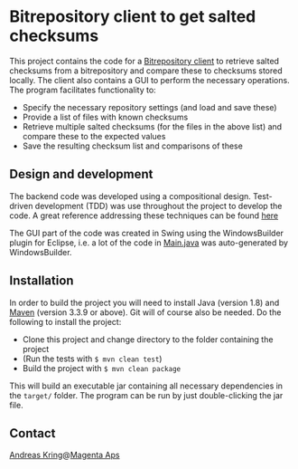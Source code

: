 # Bitrepository client to get salted checksums

This project contains the code for a [Bitrepository client](https://github.com/bitrepository/reference/tree/master/bitrepository-client) to 
retrieve salted checksums from a bitrepository and compare these to checksums stored locally. The client also contains a GUI to perform the 
necessary operations. The program facilitates functionality to:

* Specify the necessary repository settings (and load and save these)
* Provide a list of files with known checksums
* Retrieve multiple salted checksums (for the files in the above list) and compare these to the expected values
* Save the resulting checksum list and comparisons of these

## Design and development

The backend code was developed using a compositional design. Test-driven development (TDD) was use throughout the project to develop the code. 
A great reference addressing these techniques can be found [here](https://www.crcpress.com/Flexible-Reliable-Software-Using-Patterns-and-Agile-Development/Christensen/p/book/9781420093629)

The GUI part of the code was created in Swing using the WindowsBuilder plugin for Eclipse, i.e. a lot of the code in [Main.java](https://github.com/andreaskring/bitmagasinet-gui/blob/master/src/main/java/dk/magenta/bitmagasinet/gui/Main.java) was auto-generated by WindowsBuilder.

## Installation

In order to build the project you will need to install Java (version 1.8) and [Maven](http://maven.apache.org/) (version 3.3.9 or above). 
Git will of course also be needed. Do the following to install the project:

* Clone this project and change directory to the folder containing the project
* (Run the tests with `$ mvn clean test`)
* Build the project with `$ mvn clean package`

This will build an executable jar containing all necessary dependencies in the `target/` folder. The program can be run by just double-clicking the jar file.

## Contact
[Andreas Kring](https://github.com/andreaskring)@[Magenta Aps](http://www.magenta.dk)
